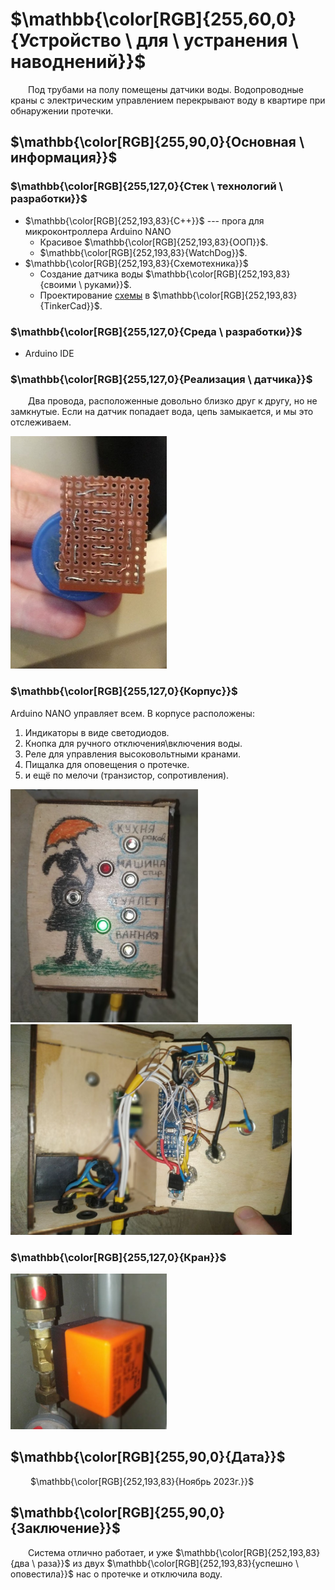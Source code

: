 ﻿# $\mathbb{\color[RGB]{255,60,0}{Устройство \ для \ устранения \ наводнений}}$

&emsp;&emsp;Под трубами на полу помещены датчики воды. Водопроводные краны с электрическим управлением перекрывают воду в квартире при обнаружении протечки.

## $\mathbb{\color[RGB]{255,90,0}{Основная \ информация}}$

### $\mathbb{\color[RGB]{255,127,0}{Стек \ технологий \ разработки}}$

- $\mathbb{\color[RGB]{252,193,83}{C++}}$ --- прога для микроконтроллера Arduino NANO
	+ Красивое $\mathbb{\color[RGB]{252,193,83}{ООП}}$.
	+ $\mathbb{\color[RGB]{252,193,83}{WatchDog}}$.
- $\mathbb{\color[RGB]{252,193,83}{Схемотехника}}$
	+ Создание датчика воды $\mathbb{\color[RGB]{252,193,83}{своими \ руками}}$.
	+ Проектирование [схемы](https://www.tinkercad.com/things/8X2s7huZZ8c-powerful-jarv-inari?sharecode=FLYuBVjGFrxY9XvGK_DYXVKlEWSpgqDJgoU0zU9iTNA) в $\mathbb{\color[RGB]{252,193,83}{TinkerCad}}$.

### $\mathbb{\color[RGB]{255,127,0}{Среда \ разработки}}$

- Arduino IDE

### $\mathbb{\color[RGB]{255,127,0}{Реализация \ датчика}}$

&emsp;&emsp;Два провода, расположенные довольно близко друг к другу, но не замкнутые. Если на датчик попадает вода, цепь замыкается, и мы это отслеживаем.

[<img src="Info/sensor.jpg" width="250"/>](Info/sensor.jpg)

### $\mathbb{\color[RGB]{255,127,0}{Корпус}}$

Arduino NANO управляет всем. В корпусе расположены:
1. Индикаторы в виде светодиодов.
1. Кнопка для ручного отключения\\включения воды.
1. Реле для управления высоковольтными кранами.
1. Пищалка для оповещения о протечке.
1. и ещё по мелочи (транзистор, сопротивления).

[<img src="Info/case_is_outside.jpg" width="300"/>](Info/case_is_outside.jpg)
[<img src="Info/case_is_from_the_inside.jpg" width="450"/>](Info/case_is_from_the_inside.jpg)

### $\mathbb{\color[RGB]{255,127,0}{Кран}}$

[<img src="Info/valve.jpg" width="250"/>](Info/valve.jpg)

## $\mathbb{\color[RGB]{255,90,0}{Дата}}$

&emsp;&emsp; $\mathbb{\color[RGB]{252,193,83}{Ноябрь 2023г.}}$

## $\mathbb{\color[RGB]{255,90,0}{Заключение}}$

&emsp;&emsp;Система отлично работает, и уже $\mathbb{\color[RGB]{252,193,83}{два \ раза}}$ из двух $\mathbb{\color[RGB]{252,193,83}{успешно \ оповестила}}$ нас о протечке и отключила воду. 
 